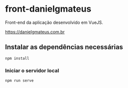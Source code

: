 # front-danielgmateus

Front-end da aplicação desenvolvido em VueJS.

https://danielgmateus.com.br

## Instalar as dependências necessárias
```
npm install
```

### Iniciar o servidor local
```
npm run serve
```